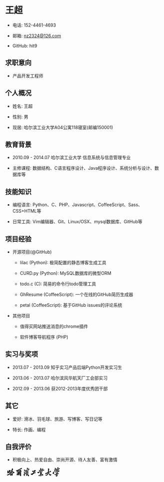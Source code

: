 王超
====

- 电话: 152-4461-4693

- 邮箱: nz2324@126.com

- GitHub: hit9

求职意向
--------

- 产品开发工程师

个人概况
--------

- 姓名: 王超

- 性别: 男

- 现居: 哈尔滨工业大学A04公寓118寝室(邮编150001)

教育背景
--------

- 2010.09 - 2014.07 哈尔滨工业大学  信息系统与信息管理专业

- 主修课程: 数据结构、C语言程序设计、Java程序设计、系统分析与设计、数据库等

技能知识
--------

- 编程语言: Python、C、PHP、Javascript、CoffeeScript、Sass、CSS+HTML等

- 日常工具: Vim编辑器、Git、Linux/OSX、mysql数据库、GitHub等

项目经验
--------

- 开源项目(@GitHub)

  - lilac (Python): 极简配置的静态博客生成工具

  - CURD.py (Python): MySQL数据库的微型ORM

  - todo.c (C): 简易的命令行todo管理工具

  - GhResume (CoffeeScript):  一个在线的GitHub简历生成器

  - petal (CoffeeScript):  基于GitHub issues的评论系统

- 其他项目

  - 值得买网站推送消息的chrome插件

  - 软件博客导航程序 (PHP)

实习与奖项
----------

- 2013.07 - 2013.09 知乎实习产品后端Python开发实习生

- 2013.06 - 2013.07 哈尔滨风华航天厂工会部实习

- 2012.09 - 2013.06 获2012-2013年度优秀团干部

其它
----

- 爱好: 滑冰、羽毛球、旅游、写博客、写日记等

- 特长: 作画、编程

自我评价
--------

- 积极向上、热爱自由、崇尚开源、待人友善、富有激情

![hit-logo](hit_logo.jpg)

